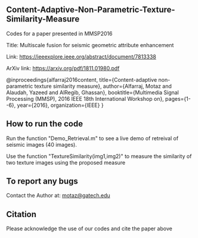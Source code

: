 ## Content-Adaptive-Non-Parametric-Texture-Similarity-Measure
Codes for a paper presented in MMSP2016

Title: Multiscale fusion for seismic geometric attribute enhancement

Link: https://ieeexplore.ieee.org/abstract/document/7813338

ArXiv link: https://arxiv.org/pdf/1811.01980.pdf

@inproceedings{alfarraj2016content,
  title={Content-adaptive non-parametric texture similarity measure},
  author={Alfarraj, Motaz and Alaudah, Yazeed and AlRegib, Ghassan},
  booktitle={Multimedia Signal Processing (MMSP), 2016 IEEE 18th International Workshop on},
  pages={1--6},
  year={2016},
  organization={IEEE}
}

## How to run the code
Run the function "Demo_Retrieval.m" to see a live demo of retreival of seismic images (40 images). 

Use the function "TextureSimilarity(img1,img2)" to measure the similarity of two texture images using the proposed measure

## To report any bugs 
Contact the Author at: motaz@gatech.edu


## Citation
Please acknowledge the use of our codes and cite the paper above 


 
